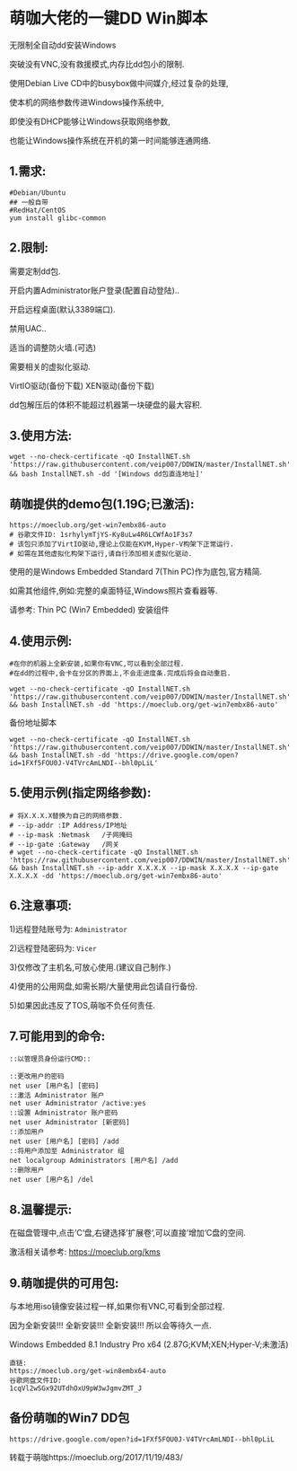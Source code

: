 # 萌咖大佬的一键DD Win脚本

无限制全自动dd安装Windows

突破没有VNC,没有救援模式,内存比dd包小的限制.

使用Debian Live CD中的busybox做中间媒介,经过复杂的处理,

使本机的网络参数传进Windows操作系统中,

即使没有DHCP能够让Windows获取网络参数,

也能让Windows操作系统在开机的第一时间能够连通网络.


## 1.需求:
```
#Debian/Ubuntu
## 一般自带
#RedHat/CentOS
yum install glibc-common
```

## 2.限制:
需要定制dd包.

开启内置Administrator账户登录(配置自动登陆)..

开启远程桌面(默认3389端口).

禁用UAC..

适当的调整防火墙.(可选)

需要相关的虚拟化驱动.

VirtIO驱动(备份下载) XEN驱动(备份下载)

dd包解压后的体积不能超过机器第一块硬盘的最大容积.


## 3.使用方法:

``` 
wget --no-check-certificate -qO InstallNET.sh 'https://raw.githubusercontent.com/veip007/DDWIN/master/InstallNET.sh' && bash InstallNET.sh -dd '[Windows dd包直连地址]'
``` 

## 萌咖提供的demo包(1.19G;已激活):
``` 
https://moeclub.org/get-win7embx86-auto
# 谷歌文件ID: 1srhylymTjYS-Ky8uLw4R6LCWfAo1F3s7
# 该包只添加了VirtIO驱动,理论上仅能在KVM,Hyper-V构架下正常运行.
# 如需在其他虚拟化构架下运行,请自行添加相关虚拟化驱动.
``` 
使用的是Windows Embedded Standard 7(Thin PC)作为底包,官方精简.

如需其他组件,例如:完整的桌面特征,Windows照片查看器等.

请参考: Thin PC (Win7 Embedded) 安装组件


## 4.使用示例:
```
#在你的机器上全新安装,如果你有VNC,可以看到全部过程.
#在dd的过程中,会卡在分区的界面上,不会走进度条.完成后将会自动重启.
 
wget --no-check-certificate -qO InstallNET.sh 'https://raw.githubusercontent.com/veip007/DDWIN/master/InstallNET.sh' && bash InstallNET.sh -dd 'https://moeclub.org/get-win7embx86-auto'
```

备份地址脚本
```
wget --no-check-certificate -qO InstallNET.sh 'https://raw.githubusercontent.com/veip007/DDWIN/master/InstallNET.sh' && bash InstallNET.sh -dd 'https://drive.google.com/open?id=1FXf5FOU0J-V4TVrcAmLNDI--bhl0pLiL'
```


## 5.使用示例(指定网络参数):
```
# 将X.X.X.X替换为自己的网络参数.
# --ip-addr :IP Address/IP地址
# --ip-mask :Netmask   /子网掩码
# --ip-gate :Gateway   /网关
# wget --no-check-certificate -qO InstallNET.sh 'https://raw.githubusercontent.com/veip007/DDWIN/master/InstallNET.sh' && bash InstallNET.sh --ip-addr X.X.X.X --ip-mask X.X.X.X --ip-gate X.X.X.X -dd 'https://moeclub.org/get-win7embx86-auto'
```


## 6.注意事项:

1)远程登陆账号为: ```Administrator```

2)远程登陆密码为: ```Vicer```

3)仅修改了主机名,可放心使用.(建议自己制作.)

4)使用的公用网盘,如需长期/大量使用此包请自行备份.

5)如果因此违反了TOS,萌咖不负任何责任.


## 7.可能用到的命令:
```
::以管理员身份运行CMD::
 
::更改用户的密码
net user [用户名] [密码]
::激活 Administrator 账户
net user Administrator /active:yes
::设置 Administrator 账户密码
net user Administrator [新密码]
::添加用户
net user [用户名] [密码] /add
::将用户添加至 Administrator 组
net localgroup Administrators [用户名] /add
::删除用户
net user [用户名] /del
```

## 8.温馨提示:
在磁盘管理中,点击’C‘盘,右键选择’扩展卷‘,可以直接’增加‘C盘的空间.

激活相关请参考: https://moeclub.org/kms

## 9.萌咖提供的可用包:

与本地用iso镜像安装过程一样,如果你有VNC,可看到全部过程.

因为全新安装!!! 全新安装!!! 全新安装!!! 所以会等待久一点.

Windows Embedded 8.1 Industry Pro x64 (2.87G;KVM;XEN;Hyper-V;未激活)
```
直链:
https://moeclub.org/get-win8embx64-auto
谷歌网盘文件ID:
1cqVl2wSGx92UTdhOxU9pW3wJgmvZMT_J
```
## 备份萌咖的Win7 DD包
```
https://drive.google.com/open?id=1FXf5FOU0J-V4TVrcAmLNDI--bhl0pLiL
```
转载于萌咖https://moeclub.org/2017/11/19/483/
